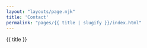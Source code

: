 ```yaml
---
layout: "layouts/page.njk"
title: 'Contact'
permalink: "pages/{{ title | slugify }}/index.html"
---
```

{{ title }}